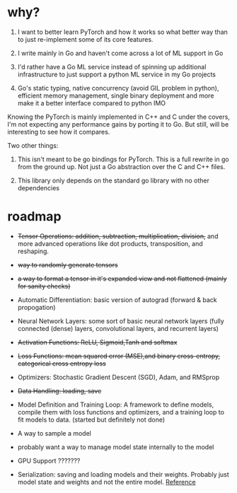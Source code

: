 # why?

1. I want to better learn PyTorch and how it works so what better way than to just re-implement some of its core features.

2. I write mainly in Go and haven't come across a lot of ML support in Go

3. I'd rather have a Go ML service instead of spinning up additional infrastructure to just support a python ML service in my Go projects

4. Go's static typing, native concurrency (avoid GIL problem in python), efficient memory management, single binary deployment and more make it a better interface compared to python IMO

Knowing the PyTorch is mainly implemented in C++ and C under the covers, I'm not expecting any performance gains by porting it to Go. But still, will be interesting to see how it compares.

Two other things:

1. This isn't meant to be go bindings for PyTorch. This is a full rewrite in go from the ground up. Not just a Go abstraction over the C and C++ files.

2. This library only depends on the standard go library with no other dependencies

# roadmap

- ~~Tensor Operations: addition, subtraction, multiplication, division,~~ and more advanced operations like dot products, transposition, and reshaping.

- ~~way to randomly generate tensors~~

- ~~a way to format a tensor in it's expanded view and not flattened (mainly for sanity checks)~~

- Automatic Differentiation: basic version of autograd (forward & back propogation)

- Neural Network Layers: some sort of basic neural network layers (fully connected (dense) layers, convolutional layers, and recurrent layers)

- ~~Activation Functions: ReLU, Sigmoid,Tanh and softmax~~

- ~~Loss Functions: mean squared error (MSE),and binary cross-entropy, categorical cross entropy loss~~

- Optimizers: Stochastic Gradient Descent (SGD), Adam, and RMSprop

- ~~Data Handling: loading, save~~

- Model Definition and Training Loop: A framework to define models, compile them with loss functions and optimizers, and a training loop to fit models to data.
  (started but definitely not done)

- A way to sample a model

- probably want a way to manage model state internally to the model

- GPU Support ???????

- Serialization: saving and loading models and their weights. Probably just model state and weights and not the entire model. [Reference](https://github.com/pytorch/pytorch/blob/761d6799beb3afa03657a71776412a2171ee7533/docs/source/notes/serialization.rst)
